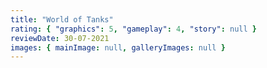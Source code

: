 ```yaml
---
title: "World of Tanks"
rating: { "graphics": 5, "gameplay": 4, "story": null }
reviewDate: 30-07-2021
images: { mainImage: null, galleryImages: null }
---
```

